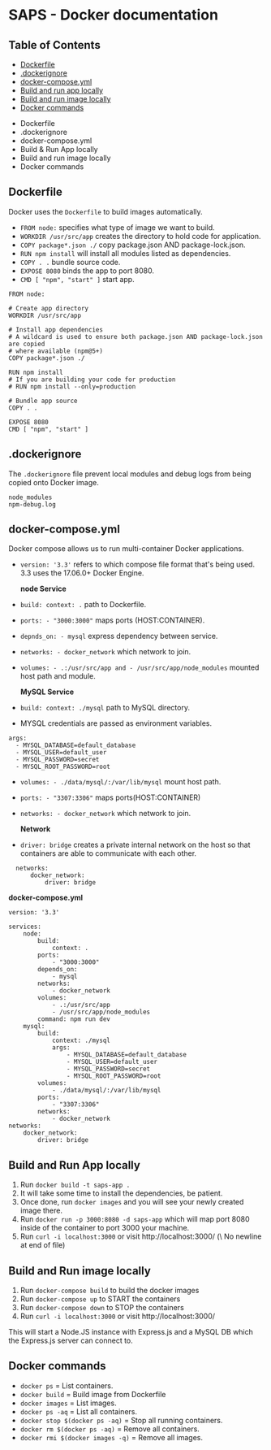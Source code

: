 # SAPS - Docker documentation

## Table of Contents
- [Dockerfile](#dockerfile)
- [.dockerignore](#dockerignore)
- [docker-compose.yml](#docker-compose-yml)
- [Build and run app locally](#build-and-run-app-locally)
- [Build and run image locally](#build-and-run-image-locally)
- [Docker commands](#Docker-commands)


* Dockerfile
* .dockerignore
* docker-compose.yml
* Build & Run App locally
* Build and run image locally
* Docker commands

## Dockerfile
Docker uses the `Dockerfile` to build images automatically.  
* `FROM node:` specifies what type of image we want to build.
* `WORKDIR /usr/src/app` creates the directory to hold code for application.
* `COPY package*.json ./` copy package.json AND package-lock.json.
* `RUN npm install` will install all modules listed as dependencies.
* `COPY . .` bundle source code.
* `EXPOSE 8080` binds the app to port 8080.
* `CMD [ "npm", "start" ]` start app.

```
FROM node:

# Create app directory
WORKDIR /usr/src/app

# Install app dependencies
# A wildcard is used to ensure both package.json AND package-lock.json are copied
# where available (npm@5+)
COPY package*.json ./

RUN npm install
# If you are building your code for production
# RUN npm install --only=production

# Bundle app source
COPY . .

EXPOSE 8080
CMD [ "npm", "start" ]
```

## .dockerignore
The `.dockerignore` file prevent local modules and debug logs from being copied onto Docker image.

```
node_modules
npm-debug.log
```

## docker-compose.yml
Docker compose allows us to run multi-container Docker applications.
* `version: '3.3'` refers to which compose file format that's being used. 3.3 uses the 17.06.0+ Docker Engine.

    **node Service**
*   `build: context: .` path to Dockerfile.
* `ports: - "3000:3000"` maps ports (HOST:CONTAINER).
* `depnds_on: - mysql` express dependency between service.
* `networks: - docker_network` which network to join.
* `volumes: - .:/usr/src/app and - /usr/src/app/node_modules` mounted host path and module.

  **MySQL Service**
* `build: context: ./mysql` path to MySQL directory.
* MYSQL credentials are passed as environment variables.
```
args:
  - MYSQL_DATABASE=default_database
  - MYSQL_USER=default_user
  - MYSQL_PASSWORD=secret
  - MYSQL_ROOT_PASSWORD=root
```
* `volumes: - ./data/mysql/:/var/lib/mysql` mount host path.
* `ports: - "3307:3306"` maps ports(HOST:CONTAINER)
* `networks: - docker_network` which network to join.

  **Network**
* `driver: bridge` creates a private internal network on the host so that containers are able to communicate with each other.
```
  networks:
      docker_network:
          driver: bridge
```

**docker-compose.yml**
```
version: '3.3'

services:
    node:
        build:
            context: .
        ports:
            - "3000:3000"
        depends_on:
            - mysql
        networks:
            - docker_network
        volumes:
            - .:/usr/src/app
            - /usr/src/app/node_modules
        command: npm run dev
    mysql:
        build:
            context: ./mysql
            args:
                - MYSQL_DATABASE=default_database
                - MYSQL_USER=default_user
                - MYSQL_PASSWORD=secret
                - MYSQL_ROOT_PASSWORD=root
        volumes:
            - ./data/mysql/:/var/lib/mysql
        ports:
            - "3307:3306"
        networks:
            - docker_network
networks:
    docker_network:
        driver: bridge

```

## Build and Run App locally
1. Run `docker build -t saps-app .`  	
2. It will take some time to install the dependencies, be patient.
3. Once done, run `docker images` and you will see your newly created image there.
4. Run `docker run -p 3000:8080 -d saps-app` which will map port 8080 inside of the container to port 3000 your machine.
5. Run `curl -i localhost:3000` or visit http://localhost:3000/ (\ No newline at end of file)

## Build and Run image locally
1. Run `docker-compose build` to build the docker images
2. Run `docker-compose up` to START the containers
3. Run `docker-compose down` to STOP the containers
4. Run `curl -i localhost:3000` or visit http://localhost:3000/

This will start a Node.JS instance with Express.js and a MySQL DB which the Express.js server can connect to.

## Docker commands
- `docker ps` = List containers.
- `docker build` = Build image from Dockerfile
- `docker images` = List images.
- `docker ps -aq` = List all containers.
- `docker stop $(docker ps -aq)` = Stop all running containers.
- `docker rm $(docker ps -aq)` = Remove all containers.
- `docker rmi $(docker images -q)` = Remove all images.
